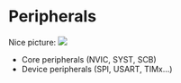 # Peripherals
Nice picture:
![](https://upload.wikimedia.org/wikipedia/commons/thumb/8/85/ARMSoCBlockDiagram.svg/800px-ARMSoCBlockDiagram.svg.png)

- Core peripherals (NVIC, SYST, SCB)
- Device peripherals (SPI, USART, TIMx...)